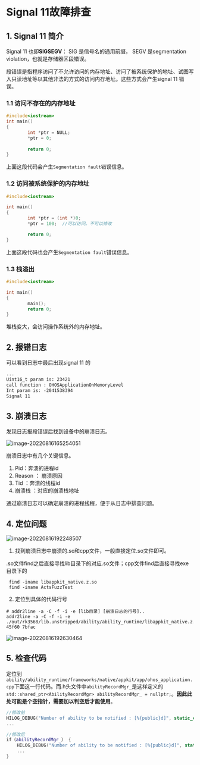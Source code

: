 # Signal 11故障排查

## 1. Signal 11 简介

Signal 11 也即**SIGSEGV**： SIG 是信号名的通用前缀， SEGV 是segmentation violation，也就是存储器区段错误。

段错误是指程序访问了不允许访问的内存地址、访问了被系统保护的地址、试图写入只读地址等以其他非法的方式的访问内存地址。这些方式会产生signal 11 错误。

### 1.1 访问不存在的内存地址

```cpp
#include<iostream>
int main()
{
        int *ptr = NULL;
        *ptr = 0;
        
        return 0;
}
```

上面这段代码会产生`Segmentation fault`错误信息。

### 1.2  访问被系统保护的内存地址

```cpp
#include<iostream>

int main()
{
        int *ptr = (int *)0;
        *ptr = 100;  //可以访问。不可以修改

        return 0;
}
```

上面这段代码也会产生`Segmentation fault`错误信息。

### 1.3 栈溢出

```cpp
#include<iostream>

int main()
{
        main();
        return 0;
}
```

堆栈变大，会访问操作系统外的内存地址。

## 2. 报错日志

可以看到日志中最后出现signal 11 的

```xml
...
Uint16_t param is: 23421
call function : OHOSApplicationOnMemoryLevel
Int param is: -2041538394
Signal 11 
```

## 3.  崩溃日志

发现日志报段错误后找到设备中的崩溃日志。

![image-20220816165254051](C:\Users\zhuhan\AppData\Roaming\Typora\typora-user-images\image-20220816165254051.png)

崩溃日志中有几个关键信息。

1. Pid：奔溃的进程id
2. Reason ： 崩溃原因
3. Tid ：奔溃的线程id
4. 崩溃栈 ：对应的崩溃栈地址

通过崩溃日志可以确定崩溃的进程线程，便于从日志中排查问题。

## 4. 定位问题

![image-20220816192248507](C:\Users\zhuhan\AppData\Roaming\Typora\typora-user-images\image-20220816192248507.png)

1. 找到崩溃日志中崩溃的.so和cpp文件，一般直接定位.so文件即可。

.so文件find之后直接寻找lib目录下的对应.so文件；cpp文件find后直接寻找exe目录下的

```shell
 find -iname libappkit_native.z.so
 find -iname ActsFuzzTest
```

2. 定位到具体的代码行号

```shell
# addr2line -a -C -f -i -e [lib目录] [崩溃日志的行号]..
addr2line -a -C -f -i -e ./out/rk3568/lib.unstripped/ability/ability_runtime/libappkit_native.z.so 45f60 7bfac
```

![image-20220816192630464](C:\Users\zhuhan\AppData\Roaming\Typora\typora-user-images\image-20220816192630464.png)

## 5. 检查代码

定位到`ability/ability_runtime/frameworks/native/appkit/app/ohos_application.cpp`下面这一行代码。而.h头文件中`abilityRecordMgr_`是这样定义的`std::shared_ptr<AbilityRecordMgr> abilityRecordMgr_ = nullptr;`。**因此此处可能是个空指针，需要加以判空后才能使用**。

```cpp
//修改前
HILOG_DEBUG("Number of ability to be notified : [%{public}d]", static_cast<int>(abilityRecordMgr_->GetRecordCount()));
...

//修改后
if（abilityRecordMgr_） {
    HILOG_DEBUG("Number of ability to be notified : [%{public}d]", static_cast<int>(abilityRecordMgr_->GetRecordCount()));
    ...
}
```

